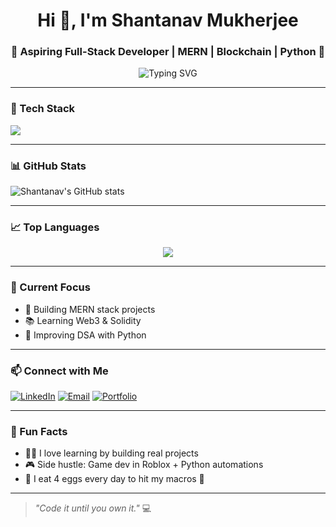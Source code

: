 <h1 align="center">Hi 👋, I'm Shantanav Mukherjee</h1>
<h3 align="center">🚀 Aspiring Full-Stack Developer | MERN | Blockchain | Python 🐍</h3>

<p align="center">
  <img src="https://readme-typing-svg.herokuapp.com?font=Fira+Code&duration=4000&pause=1000&center=true&width=435&lines=Passionate+Developer;MERN+Stack+Specialist;Learning+Web3+%26+Blockchain;Loves+Open+Source" alt="Typing SVG" />
</p>

---

### 🧰 Tech Stack
<img src="https://skillicons.dev/icons?i=react,nodejs,express,mongodb,tailwind,js,ts,html,css,c,py,solidity,git,github,vscode&perline=8" />

---

### 📊 GitHub Stats

![Shantanav's GitHub stats](https://github-readme-stats.vercel.app/api?username=Soundcreates&show_icons=true&theme=radical)


---

### 📈 Top Languages

<p align="center">
  <img src="https://github-readme-stats.vercel.app/api/top-langs/?username=Soundcreates&layout=compact&theme=radical" />
</p>

---

### 🎯 Current Focus
- 🔨 Building MERN stack projects
- 📚 Learning Web3 & Solidity
- 🌱 Improving DSA with Python

---

### 📫 Connect with Me
<p align="left">
  <a href="https://www.linkedin.com/in/shantanav-mukherjee/" target="_blank"><img alt="LinkedIn" src="https://img.shields.io/badge/LinkedIn-blue?logo=linkedin&style=flat" /></a>
  <a href="mailto:shantanav7@gmail.com"><img alt="Email" src="https://img.shields.io/badge/Email-red?logo=gmail&style=flat" /></a>
  <a href="https://github.com/Soundcreates" target="_blank"><img alt="Portfolio" src="https://img.shields.io/badge/Portfolio-000?logo=vercel&style=flat" /></a>
</p>

---

### 🧠 Fun Facts
- 🧙‍♂️ I love learning by building real projects
- 🎮 Side hustle: Game dev in Roblox + Python automations
- 🍳 I eat 4 eggs every day to hit my macros 💪

---

> _"Code it until you own it."_ 💻

